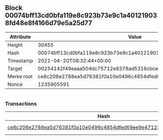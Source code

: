 ## Block 00074bff13cd0bfa119e8c923b73e9c1a401219038fd48e8f4166d79e5a25d77

Attribute | Value
--- | ---
Height | 30455
Hash | 00074bff13cd0bfa119e8c923b73e9c1a401219038fd48e8f4166d79e5a25d77
Timestamp | 2021-04-20T08:32:44+00:00
Target | 00254142f49eaaa504dc75712e8378ad5316cbcead634704b3734b6271167cc4
Merke root | ce8c206e2788ea5d76381f0a10e0496c4854dfed69ee9e47123168667aeed064
Nonce | 1235905591

```

```

### Transactions

Hash | Amount
--- | ---
[ce8c206e2788ea5d76381f0a10e0496c4854dfed69ee9e47123168667aeed064](ce8c206e2788ea5d76381f0a10e0496c4854dfed69ee9e47123168667aeed064.md) | 10.00000000 SKEPTI 
